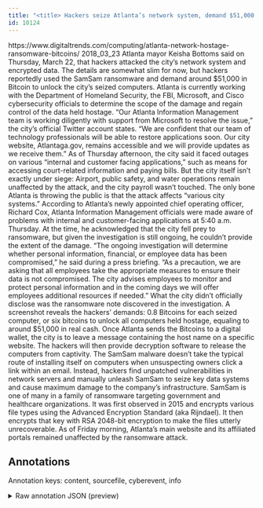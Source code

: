 ```yaml
---
title: "<title> Hackers seize Atlanta’s network system, demand $51,000 in Bitcoin as ransom   </title>"
id: 10124
---
```


<title> Hackers seize Atlanta’s network system, demand $51,000 in Bitcoin as ransom   </title>
<source> https://www.digitaltrends.com/computing/atlanta-network-hostage-ransomware-bitcoins/ </source>
<date> 2018_03_23 </date>
<text>
Atlanta mayor Keisha Bottoms said on Thursday, March 22, that hackers attacked the city’s network system and encrypted data. The details are somewhat slim for now, but hackers reportedly used the SamSam ransomware and demand around $51,000 in Bitcoin to unlock the city’s seized computers. Atlanta is currently working with the Department of Homeland Security, the FBI, Microsoft, and Cisco cybersecurity officials to determine the scope of the damage and regain control of the data held hostage. 
“Our Atlanta Information Management team is working diligently with support from Microsoft to resolve the issue,” the city’s official Twitter account states. “We are confident that our team of technology professionals will be able to restore applications soon. Our city website, Atlantaga.gov, remains accessible and we will provide updates as we receive them.” 
As of Thursday afternoon, the city said it faced outages on various “internal and customer facing applications,” such as means for accessing court-related information and paying bills. But the city itself isn’t exactly under siege: Airport, public safety, and water operations remain unaffected by the attack, and the city payroll wasn’t touched. The only bone Atlanta is throwing the public is that the attack affects “various city systems.” 
According to Atlanta’s newly appointed chief operating officer, Richard Cox, Atlanta Information Management officials were made aware of problems with internal and customer-facing applications at 5:40 a.m. Thursday. At the time, he acknowledged that the city fell prey to ransomware, but given the investigation is still ongoing, he couldn’t provide the extent of the damage.  
“The ongoing investigation will determine whether personal information, financial, or employee data has been compromised,” he said during a press briefing. “As a precaution, we are asking that all employees take the appropriate measures to ensure their data is not compromised. The city advises employees to monitor and protect personal information and in the coming days we will offer employees additional resources if needed.” 
What the city didn’t officially disclose was the ransomware note discovered in the investigation. A screenshot reveals the hackers’ demands: 0.8 Bitcoins for each seized computer, or six bitcoins to unlock all computers held hostage, equaling to around $51,000 in real cash. Once Atlanta sends the Bitcoins to a digital wallet, the city is to leave a message containing the host name on a specific website. The hackers will then provide decryption software to release the computers from captivity. 
The SamSam malware doesn’t take the typical route of installing itself on computers when unsuspecting owners click a link within an email. Instead, hackers find unpatched vulnerabilities in network servers and manually unleash SamSam to seize key data systems and cause maximum damage to the company’s infrastructure. 
SamSam is one of many in a family of ransomware targeting government and healthcare organizations. It was first observed in 2015 and encrypts various file types using the Advanced Encryption Standard (aka Rijndael). It then encrypts that key with RSA 2048-bit encryption to make the files utterly unrecoverable. 
As of Friday morning, Atlanta’s main website and its affiliated portals remained unaffected by the ransomware attack.
</text>



## Annotations

Annotation keys: content, sourcefile, cyberevent, info

<details>
<summary>Raw annotation JSON (preview)</summary>

```json
{
  "content": "Atlanta mayor Keisha Bottoms said on Thursday, March 22, that hackers attacked the city\u2019s network system and encrypted data. The details are somewhat slim for now, but hackers reportedly used the SamSam ransomware and demand around $51,000 in Bitcoin to unlock the city\u2019s seized computers. Atlanta is currently working with the Department of Homeland Security, the FBI, Microsoft, and Cisco cybersecurity officials to determine the scope of the damage and regain control of the data held hostage.  \u201cOur Atlanta Information Management team is working diligently with support from Microsoft to resolve the issue,\u201d the city\u2019s official Twitter account states. \u201cWe are confident that our team of technology professionals will be able to restore applications soon. Our city website, Atlantaga.gov, remains accessible and we will provide updates as we receive them.\u201d  As of Thursday afternoon, the city said it faced outages on various \u201cinternal and customer facing applications,\u201d such as means for accessing court-related information and paying bills. But the city itself isn\u2019t exactly under siege: Airport, public safety, and water operations remain unaffected by the attack, and the city payroll wasn\u2019t touched. The only bone Atlanta is throwing the public is that the attack affects \u201cvarious city systems.\u201d  According to Atlanta\u2019s newly appointed chief operating officer, Richard Cox, Atlanta Information Management officials were made aware of problems with internal and customer-facing applications at 5:40 a.m. Thursday. At the time, he acknowledged that the city fell prey to ransomware, but given the investigation is still ongoing, he couldn\u2019t provide the extent of the damage.   \u201cThe ongoing investigation will determine whether personal information, financial, or employee data has been compromised,\u201d he said during a press briefing. \u201cAs a precaution, we are asking that all employees take the appropriate measures to ensure their data is not compromised. The city advises employees to monitor and protect personal information and in the coming days we will offer employees additional resources if needed.\u201d  What the city didn\u2019t officially disclose was the ransomware note discovered in the investigation. A screenshot reveals the hackers\u2019 demands: 0.8 Bitcoins for each seized computer, or six bitcoins to unlock all computers held hostage, equaling to around $51,000 in real cash. Once Atlanta sends the Bitcoins to a digital wallet, the city is to leave a message containing the host name on a specific website. The hackers will then provide decryption software to release the computers from captivity.  The SamSam malware doesn\u2019t take the typical route of installing itself on computers when unsuspecting owners click a link within an email. Instead, hackers find unpatched vulnerabilities in network servers and manually unleash SamSam to seize key data systems and cause maximum damage to the company\u2019s infrastructure.  SamSam is one of many in a family of ransomware targeting government and healthcare organizations. It was first observed in 2015 and encrypts various file types using the Advanced Encryption Standard (aka Rijndael). It then encrypts that key with RSA 2048-bit encryption to make the files utterly unrecoverable.  As of Friday morning, Atlanta\u2019s main website and its affiliated portals remained unaffected by the ransomware attack.",
  "sourcefile": "10124.txt",
  "cyberevent": {
    "hopper": [
      {
        "index": 0,
        "relation": "Same",
        "events": [
          {
            "index": "E2",
            "type": "Attack",
            "realis": "Actual",
            "nugget": {
              "startOffset": 70,
              "index": "T8",
              "endOffset": 78,
              "text": "attacked"
            },
            "argument": [
              {
                "index": "T11",
                "text
```
</details>

